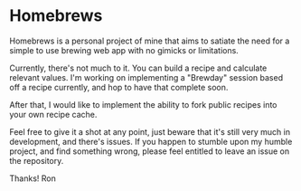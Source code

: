# Homebrews

Homebrews is a personal project of mine that aims to satiate the need for a simple to use brewing web app with no gimicks or limitations. 

Currently, there's not much to it. You can build a recipe and calculate relevant values. I'm working on implementing a "Brewday" session based off a recipe currently, and hop to have that complete soon.

After that, I would like to implement the ability to fork public recipes into your own recipe cache. 

Feel free to give it a shot at any point, just beware that it's still very much in development, and there's issues. If you happen to stumble upon my humble project, and find something wrong, please feel entitled to leave an issue on the repository. 

Thanks!
Ron
